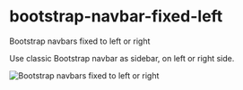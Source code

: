 # bootstrap-navbar-fixed-left

Bootstrap navbars fixed to left or right

Use classic Bootstrap navbar as sidebar, on left or right side.

![Bootstrap navbars fixed to left or right](https://github.com/mladenplavsic/bootstrap-navbar-sidebar/raw/master/resources/bootstrap-navbar-sidebar-demo.gif "Bootstrap navbars fixed to left or right")